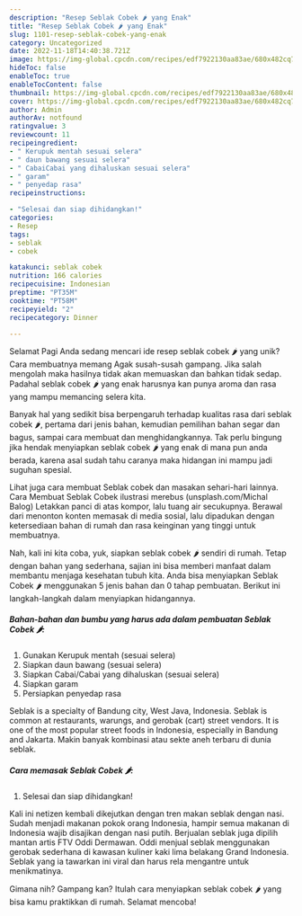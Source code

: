 ```yaml
---
description: "Resep Seblak Cobek 🌶️ yang Enak"
title: "Resep Seblak Cobek 🌶️ yang Enak"
slug: 1101-resep-seblak-cobek-yang-enak
category: Uncategorized
date: 2022-11-18T14:40:38.721Z
image: https://img-global.cpcdn.com/recipes/edf7922130aa83ae/680x482cq70/seblak-cobek-foto-resep-utama.jpg
hideToc: false
enableToc: true
enableTocContent: false
thumbnail: https://img-global.cpcdn.com/recipes/edf7922130aa83ae/680x482cq70/seblak-cobek-foto-resep-utama.jpg
cover: https://img-global.cpcdn.com/recipes/edf7922130aa83ae/680x482cq70/seblak-cobek-foto-resep-utama.jpg
author: Admin
authorAv: notfound
ratingvalue: 3
reviewcount: 11
recipeingredient:
- " Kerupuk mentah sesuai selera"
- " daun bawang sesuai selera"
- " CabaiCabai yang dihaluskan sesuai selera"
- " garam"
- " penyedap rasa"
recipeinstructions:

- "Selesai dan siap dihidangkan!"
categories:
- Resep
tags:
- seblak
- cobek

katakunci: seblak cobek 
nutrition: 166 calories
recipecuisine: Indonesian
preptime: "PT35M"
cooktime: "PT58M"
recipeyield: "2"
recipecategory: Dinner

---
```



Selamat Pagi Anda sedang mencari ide resep seblak cobek 🌶️ yang unik? Cara membuatnya memang Agak susah-susah gampang. Jika salah mengolah maka hasilnya tidak akan memuaskan dan bahkan tidak sedap. Padahal seblak cobek 🌶️ yang enak harusnya kan punya aroma dan rasa yang mampu memancing selera kita.


Banyak hal yang sedikit bisa berpengaruh terhadap kualitas rasa dari seblak cobek 🌶️, pertama dari jenis bahan, kemudian pemilihan bahan segar dan bagus, sampai cara membuat dan menghidangkannya. Tak perlu bingung jika hendak menyiapkan seblak cobek 🌶️ yang enak di mana pun anda berada, karena asal sudah tahu caranya maka hidangan ini mampu jadi suguhan spesial.

Lihat juga cara membuat Seblak cobek dan masakan sehari-hari lainnya. Cara Membuat Seblak Cobek ilustrasi merebus (unsplash.com/Michal Balog) Letakkan panci di atas kompor, lalu tuang air secukupnya. Berawal dari menonton konten memasak di media sosial, lalu dipadukan dengan ketersediaan bahan di rumah dan rasa keinginan yang tinggi untuk membuatnya.


Nah, kali ini kita coba, yuk, siapkan seblak cobek 🌶️ sendiri di rumah. Tetap dengan bahan yang sederhana, sajian ini bisa memberi manfaat dalam membantu menjaga kesehatan tubuh kita. Anda bisa menyiapkan Seblak Cobek 🌶️ menggunakan 5 jenis bahan dan 0 tahap pembuatan. Berikut ini langkah-langkah dalam menyiapkan hidangannya.

<!--inarticleads1-->

##### Bahan-bahan dan bumbu yang harus ada dalam pembuatan Seblak Cobek 🌶️:

1. Gunakan  Kerupuk mentah (sesuai selera)
1. Siapkan  daun bawang (sesuai selera)
1. Siapkan  Cabai/Cabai yang dihaluskan (sesuai selera)
1. Siapkan  garam
1. Persiapkan  penyedap rasa


Seblak is a specialty of Bandung city, West Java, Indonesia. Seblak is common at restaurants, warungs, and gerobak (cart) street vendors. It is one of the most popular street foods in Indonesia, especially in Bandung and Jakarta. Makin banyak kombinasi atau sekte aneh terbaru di dunia seblak. 

<!--inarticleads2-->

##### Cara memasak Seblak Cobek 🌶️:


1. Selesai dan siap dihidangkan!

Kali ini netizen kembali dikejutkan dengan tren makan seblak dengan nasi. Sudah menjadi makanan pokok orang Indonesia, hampir semua makanan di Indonesia wajib disajikan dengan nasi putih. Berjualan seblak juga dipilih mantan artis FTV Oddi Dermawan. Oddi menjual seblak menggunakan gerobak sederhana di kawasan kuliner kaki lima belakang Grand Indonesia. Seblak yang ia tawarkan ini viral dan harus rela mengantre untuk menikmatinya. 

Gimana nih? Gampang kan? Itulah cara menyiapkan seblak cobek 🌶️ yang bisa kamu praktikkan di rumah. Selamat mencoba!
